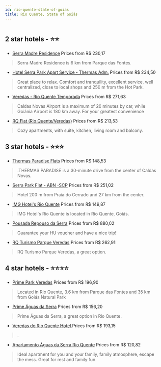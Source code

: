```yaml
---
id: rio-quente-state-of-goias
title: Rio Quente, State of Goiás
---
```


<center><img src="https://static.hotelurbano.com/reservas/prod0/9/9449/5ac6615f8d560_serra-madre-residence.jpg" alt="" /></center>


##  2 star hotels - ⭐️⭐️

-    [Serra Madre Residence](https://us.hurb.com/hotels/rio-quente/serra-madre-residence-9449?cmp=18055) Prices from R$ 230,17
   > Serra Madre Residence is 6 km from Parque das Fontes.
-    [Hotel Serra Park Apart Service - Thermas Adm.](https://us.hurb.com/hotels/rio-quente/hotel-serra-park-apart-service-thermas-adm-scp-8133?cmp=18055) Prices from R$ 234,50
   > Great place to relax. Comfort and tranquility, excellent service, well centralized, close to local shops and 250 m from the Hot Park.
-    [Veredas - Rio Quente Temporada](https://us.hurb.com/hotels/rio-quente/veredas-rio-quente-temporada-10631?cmp=18055) Prices from R$ 271,63
   > Caldas Novas Airport is a maximum of 20 minutes by car, while Goiânia Airport is 180 km away. For your greatest convenience
-    [RQ Flat (Rio Quente/Veredas)](https://us.hurb.com/hotels/rio-quente/rq-turismo-hotel-veredas-do-rio-quente-8134?cmp=18055) Prices from R$ 213,53
   > Cozy apartments, with suite, kitchen, living room and balcony.

##  3 star hotels - ⭐️⭐️⭐️

-    [Thermas Paradise Flats](https://us.hurb.com/hotels/rio-quente/thermas-paradise-flats-13016?cmp=18055) Prices from R$ 148,53
   > .THERMAS PARADISE is a 30-minute drive from the center of Caldas Novas.
-    [Serra Park Flat - ABN -SCP](https://us.hurb.com/hotels/rio-quente/serra-park-hotel-450?cmp=18055) Prices from R$ 251,02
   > Hotel 200 m from Praia do Cerrado and 27 km from the center.
-    [IMG Hotel's Rio Quente](https://us.hurb.com/hotels/rio-quente/aguas-da-serra-690?cmp=18055) Prices from R$ 149,87
   > IMG Hotel's Rio Quente is located in Rio Quente, Goiás.
-    [Pousada Repouso da Serra](https://us.hurb.com/hotels/rio-quente/pousada-repouso-da-serra-5364?cmp=18055) Prices from R$ 880,02
   > Guarantee your HU voucher and have a nice trip!
-    [RQ Turismo Parque Veredas](https://us.hurb.com/hotels/rio-quente/rq-turismo-parque-veredas-16943?cmp=18055) Prices from R$ 262,91
   > RQ Turismo Parque Veredas, a great option.

##  4 star hotels - ⭐️⭐️⭐️⭐️

-    [Prime Park Veredas](https://us.hurb.com/hotels/rio-quente/prime-park-veredas-17876?cmp=18055) Prices from R$ 196,90
   > Located in Rio Quente, 3.6 km from Parque das Fontes and 35 km from Goiás Natural Park
-    [Prime Águas da Serra](https://us.hurb.com/hotels/rio-quente/prime-aguas-da-serra-16923?cmp=18055) Prices from R$ 156,20
   > Prime Águas da Serra, a great option in Rio Quente.
-    [Veredas do Rio Quente Hotel ](https://us.hurb.com/hotels/rio-quente/veredasdorioquente-3850?cmp=18055) Prices from R$ 193,15
   > .
-    [Apartamento Águas da Serra Rio Quente](https://us.hurb.com/hotels/rio-quente/apartamento-aguas-da-serra-rio-quente-8251?cmp=18055) Prices from R$ 120,82
   > Ideal apartment for you and your family, family atmosphere, escape the mess. Great for rest and family fun.
